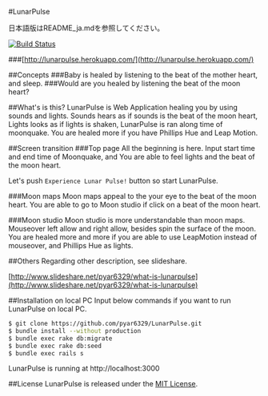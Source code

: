 #LunarPulse

日本語版はREADME_ja.mdを参照してください。

[![Build Status](https://travis-ci.org/pyar6329/LunarPulse.svg)](https://travis-ci.org/pyar6329/LunarPulse)

###[http://lunarpulse.herokuapp.com/](http://lunarpulse.herokuapp.com/)

##Concepts
###Baby is healed by listening to the beat of the mother heart, and sleep.
###Would are you healed by listening the beat of the moon heart?

##What's is this?
LunarPulse is Web Application healing you by using sounds and lights.
Sounds hears as if sounds is the beat of the moon heart,
Lights looks as if lights is shaken,
LunarPulse is ran along time of moonquake.
You are healed more if you have Phillips Hue and Leap Motion.

##Screen transition
###Top page
All the beginning is here.
Input start time and end time of Moonquake, and You are able to feel lights and the beat of the moon heart.

Let's push `Experience Lunar Pulse!` button so start LunarPulse.

###Moon maps
Moon maps appeal to the your eye to the beat of the moon heart.
You are able to go to Moon studio if click on a beat of the moon heart.

###Moon studio
Moon studio is more understandable than moon maps.
Mouseover left allow and right allow, besides spin the surface of the moon.
You are healed more and more if you are able to use LeapMotion instead of mouseover, and Phillips Hue as lights.

##Others
Regarding other description, see slideshare.

 [http://www.slideshare.net/pyar6329/what-is-lunarpulse](http://www.slideshare.net/pyar6329/what-is-lunarpulse)


##Installation on local PC
Input below commands if you want to run LunarPulse on local PC.
```bash
$ git clone https://github.com/pyar6329/LunarPulse.git
$ bundle install --without production
$ bundle exec rake db:migrate
$ bundle exec rake db:seed
$ bundle exec rails s
```
LunarPulse is running at http://localhost:3000

##License
LunarPulse is released under the [MIT License](http://www.opensource.org/licenses/MIT).
